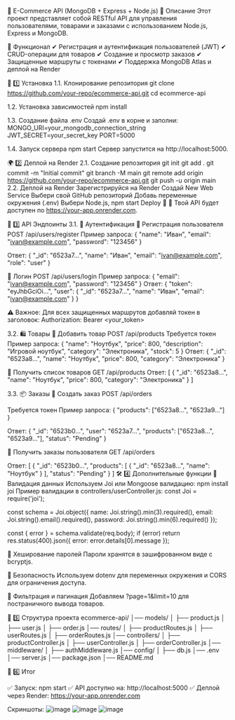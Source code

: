 🛒 E-Commerce API (MongoDB + Express + Node.js)
📌 Описание
Этот проект представляет собой RESTful API для управления пользователями, товарами и заказами с использованием Node.js, Express и MongoDB.

🚀 Функционал
✔ Регистрация и аутентификация пользователей (JWT)
✔ CRUD-операции для товаров
✔ Создание и просмотр заказов
✔ Защищенные маршруты с токенами
✔ Поддержка MongoDB Atlas и деплой на Render

🔧 1️⃣ Установка
1.1. Клонирование репозитория
git clone https://github.com/your-repo/ecommerce-api.git
cd ecommerce-api

1.2. Установка зависимостей
npm install

1.3. Создание файла .env
Создай .env в корне и заполни:
MONGO_URI=your_mongodb_connection_string
JWT_SECRET=your_secret_key
PORT=5000

1.4. Запуск сервера
npm start
Сервер запустится на http://localhost:5000.


🌍 2️⃣ Деплой на Render
2.1. Создание репозитория
git init
git add .
git commit -m "Initial commit"
git branch -M main
git remote add origin https://github.com/your-repo/ecommerce-api.git
git push -u origin main
2.2. Деплой на Render
Зарегистрируйся на Render
Создай New Web Service
Выбери свой GitHub репозиторий
Добавь переменные окружения (.env)
Выбери Node.js, npm start
Deploy 🚀
🔗 Твой API будет доступен по https://your-app.onrender.com.

🔌 3️⃣ API Эндпоинты
3.1. 📌 Аутентификация
🔹 Регистрация пользователя
POST /api/users/register
Пример запроса:
{
  "name": "Иван",
  "email": "ivan@example.com",
  "password": "123456"
}

Ответ:
{
  "_id": "6523a7...",
  "name": "Иван",
  "email": "ivan@example.com",
  "role": "user"
}

🔹 Логин
POST /api/users/login
Пример запроса:
{
  "email": "ivan@example.com",
  "password": "123456"
}
Ответ:
{
  "token": "eyJhbGciOi...",
  "user": {
    "_id": "6523a7...",
    "name": "Иван",
    "email": "ivan@example.com"
  }
}

⚠ Важное: Для всех защищенных маршрутов добавляй токен в заголовок:
Authorization: Bearer <your_token>

3.2. 🛍️ Товары
🔹 Добавить товар
POST /api/products
Требуется токен
Пример запроса:
{
  "name": "Ноутбук",
  "price": 800,
  "description": "Игровой ноутбук",
  "category": "Электроника",
  "stock": 5
}
Ответ:
{
  "_id": "6523a8...",
  "name": "Ноутбук",
  "price": 800,
  "category": "Электроника"
}

🔹 Получить список товаров
GET /api/products
Ответ:
[
  {
    "_id": "6523a8...",
    "name": "Ноутбук",
    "price": 800,
    "category": "Электроника"
  }
]

3.3. 📦 Заказы
🔹 Создать заказ
POST /api/orders

Требуется токен
Пример запроса:
{
  "products": ["6523a8...", "6523a9..."]
}

Ответ:
{
  "_id": "6523b0...",
  "user": "6523a7...",
  "products": ["6523a8...", "6523a9..."],
  "status": "Pending"
}

🔹 Получить заказы пользователя
GET /api/orders

Ответ:
[
  {
    "_id": "6523b0...",
    "products": [
      {
        "_id": "6523a8...",
        "name": "Ноутбук"
      }
    ],
    "status": "Pending"
  }
]
🛠 4️⃣ Дополнительные функции
🔹 Валидация данных
Используем Joi или Mongoose валидацию:
npm install joi
Пример валидации в controllers/userController.js:
const Joi = require('joi');

const schema = Joi.object({
  name: Joi.string().min(3).required(),
  email: Joi.string().email().required(),
  password: Joi.string().min(6).required()
});

const { error } = schema.validate(req.body);
if (error) return res.status(400).json({ error: error.details[0].message });

🔹 Хеширование паролей
Пароли хранятся в зашифрованном виде с bcryptjs.

🔹 Безопасность
Используем dotenv для переменных окружения и CORS для ограничения доступа.

🔹 Фильтрация и пагинация
Добавляем ?page=1&limit=10 для постраничного вывода товаров.

📜 5️⃣ Структура проекта
ecommerce-api/
│── models/
│   ├── product.js
│   ├── user.js
│   ├── order.js
│── routes/
│   ├── productRoutes.js
│   ├── userRoutes.js
│   ├── orderRoutes.js
│── controllers/
│   ├── productController.js
│   ├── userController.js
│   ├── orderController.js
│── middleware/
│   ├── authMiddleware.js
│── config/
│   ├── db.js
│── .env
│── server.js
│── package.json
│── README.md

🎯 6️⃣ Итог

✅ Запуск: npm start
✅ API доступно на: http://localhost:5000
✅ Деплой через Render: https://your-app.onrender.com

Скриншоты:
![image](https://github.com/user-attachments/assets/8bb0ef2e-523a-49f1-a064-729c045cf1a1)
![image](https://github.com/user-attachments/assets/60a09608-127d-4eac-b452-b33a5d554849)
![image](https://github.com/user-attachments/assets/13f32511-d3cf-4e12-9be0-4ad414bb7ebe)


